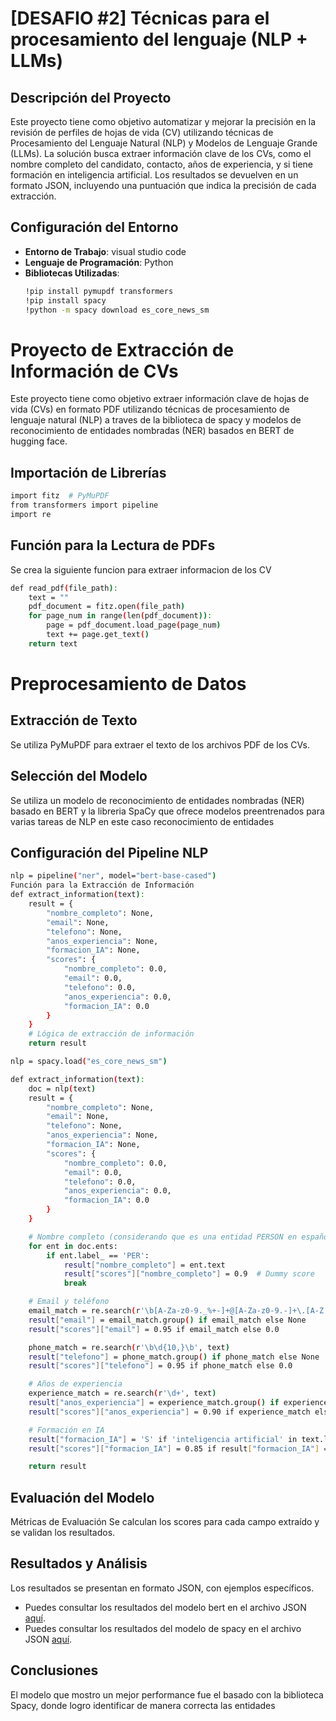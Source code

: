 # [DESAFIO #2] Técnicas para el procesamiento del lenguaje (NLP + LLMs)

## Descripción del Proyecto
Este proyecto tiene como objetivo automatizar y mejorar la precisión en la revisión de perfiles de hojas de vida (CV) utilizando técnicas de Procesamiento del Lenguaje Natural (NLP) y Modelos de Lenguaje Grande (LLMs). La solución busca extraer información clave de los CVs, como el nombre completo del candidato, contacto, años de experiencia, y si tiene formación en inteligencia artificial. Los resultados se devuelven en un formato JSON, incluyendo una puntuación que indica la precisión de cada extracción.

## Configuración del Entorno
- **Entorno de Trabajo**: visual studio code
- **Lenguaje de Programación**: Python
- **Bibliotecas Utilizadas**:
  ```bash
  !pip install pymupdf transformers
  !pip install spacy
  !python -m spacy download es_core_news_sm
# Proyecto de Extracción de Información de CVs

Este proyecto tiene como objetivo extraer información clave de hojas de vida (CVs) en formato PDF utilizando técnicas de procesamiento de lenguaje natural (NLP) a traves de la biblioteca de spacy y modelos de reconocimiento de entidades nombradas (NER) basados en BERT de hugging face.

## Importación de Librerías
  ```bash
  import fitz  # PyMuPDF
  from transformers import pipeline
  import re
  ```

## Función para la Lectura de PDFs
Se crea la siguiente funcion para extraer informacion de los CV
```bash
def read_pdf(file_path):
    text = ""
    pdf_document = fitz.open(file_path)
    for page_num in range(len(pdf_document)):
        page = pdf_document.load_page(page_num)
        text += page.get_text()
    return text
```
# Preprocesamiento de Datos
## Extracción de Texto
Se utiliza PyMuPDF para extraer el texto de los archivos PDF de los CVs.


## Selección del Modelo
Se utiliza un modelo de reconocimiento de entidades nombradas (NER) basado en BERT y la libreria SpaCy que ofrece modelos preentrenados para varias tareas de NLP en este caso reconocimiento de entidades

## Configuración del Pipeline NLP
```bash
nlp = pipeline("ner", model="bert-base-cased")
Función para la Extracción de Información
def extract_information(text):
    result = {
        "nombre_completo": None,
        "email": None,
        "telefono": None,
        "anos_experiencia": None,
        "formacion_IA": None,
        "scores": {
            "nombre_completo": 0.0,
            "email": 0.0,
            "telefono": 0.0,
            "anos_experiencia": 0.0,
            "formacion_IA": 0.0
        }
    }
    # Lógica de extracción de información
    return result
```

```bash
nlp = spacy.load("es_core_news_sm")

def extract_information(text):
    doc = nlp(text)
    result = {
        "nombre_completo": None,
        "email": None,
        "telefono": None,
        "anos_experiencia": None,
        "formacion_IA": None,
        "scores": {
            "nombre_completo": 0.0,
            "email": 0.0,
            "telefono": 0.0,
            "anos_experiencia": 0.0,
            "formacion_IA": 0.0
        }
    }
```

```bash
    # Nombre completo (considerando que es una entidad PERSON en español)
    for ent in doc.ents:
        if ent.label_ == 'PER':
            result["nombre_completo"] = ent.text
            result["scores"]["nombre_completo"] = 0.9  # Dummy score
            break

    # Email y teléfono
    email_match = re.search(r'\b[A-Za-z0-9._%+-]+@[A-Za-z0-9.-]+\.[A-Z|a-z]{2,}\b', text)
    result["email"] = email_match.group() if email_match else None
    result["scores"]["email"] = 0.95 if email_match else 0.0

    phone_match = re.search(r'\b\d{10,}\b', text)
    result["telefono"] = phone_match.group() if phone_match else None
    result["scores"]["telefono"] = 0.95 if phone_match else 0.0

    # Años de experiencia
    experience_match = re.search(r'\d+', text)
    result["anos_experiencia"] = experience_match.group() if experience_match else None
    result["scores"]["anos_experiencia"] = 0.90 if experience_match else 0.0

    # Formación en IA
    result["formacion_IA"] = 'S' if 'inteligencia artificial' in text.lower() else 'N'
    result["scores"]["formacion_IA"] = 0.85 if result["formacion_IA"] == 'S' else 0.0

    return result
```

## Evaluación del Modelo
Métricas de Evaluación
Se calculan los scores para cada campo extraído y se validan los resultados.

## Resultados y Análisis
Los resultados se presentan en formato JSON, con ejemplos específicos.
- Puedes consultar los resultados del modelo bert en el archivo JSON [aquí](./resultados%20(Spacy).json).
- Puedes consultar los resultados del modelo de spacy en el archivo JSON [aquí](./resultados%20(bert).json).
## Conclusiones

El modelo que mostro un mejor performance fue el basado con la biblioteca Spacy, donde logro identificar de manera correcta las entidades

